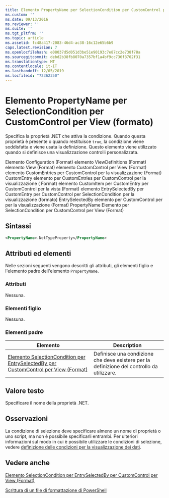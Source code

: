 ```yaml
---
title: Elemento PropertyName per SelectionCondition per CustomControl per View (Format) | Microsoft Docs
ms.custom: ''
ms.date: 09/13/2016
ms.reviewer: ''
ms.suite: ''
ms.tgt_pltfrm: ''
ms.topic: article
ms.assetid: fc48a417-2083-46d4-ac38-16c12e65b6b9
caps.latest.revision: 7
ms.openlocfilehash: e08037d5d051d3be51e90193c7e87cc2e738f78a
ms.sourcegitcommit: debd2b38fb8070a7357bf1a4bf9cc736f3702f31
ms.translationtype: MT
ms.contentlocale: it-IT
ms.lasthandoff: 12/05/2019
ms.locfileid: "72362350"
---
```

# <a name="propertyname-element-for-selectioncondition-for-customcontrol-for-view-format"></a>Elemento PropertyName per SelectionCondition per CustomControl per View (formato)

Specifica la proprietà .NET che attiva la condizione. Quando questa proprietà è presente o quando restituisce `true`, la condizione viene soddisfatta e viene usata la definizione. Questo elemento viene utilizzato quando si definisce una visualizzazione controlli personalizzata.

Elemento Configuration (Format) elemento ViewDefinitions (Format) elemento View (Format) elemento CustomControl per View (Format) elemento CustomEntries per CustomControl per la visualizzazione (Format) CustomEntry elemento per CustomEntries per CustomControl per la visualizzazione ( Format) elemento CustomItem per CustomEntry per CustomControl per la vista (Format) elemento EntrySelectedBy per CustomEntry per CustomControl per SelectionCondition per la visualizzazione (formato) EntrySelectedBy elemento per CustomControl per per la visualizzazione (Format) PropertyName Elemento per SelectionCondition per CustomControl per View (Format)

## <a name="syntax"></a>Sintassi

```xml
<PropertyName>.NetTypeProperty</PropertyName>
```

## <a name="attributes-and-elements"></a>Attributi ed elementi

Nelle sezioni seguenti vengono descritti gli attributi, gli elementi figlio e l'elemento padre dell'elemento `PropertyName`.

### <a name="attributes"></a>Attributi

Nessuna.

### <a name="child-elements"></a>Elementi figlio

Nessuna.

### <a name="parent-elements"></a>Elementi padre

|Elemento|Description|
|-------------|-----------------|
|[Elemento SelectionCondition per EntrySelectedBy per CustomControl per View (Format)](./selectioncondition-element-for-entryselectedby-for-customcontrol-format.md)|Definisce una condizione che deve esistere per la definizione del controllo da utilizzare.|

## <a name="text-value"></a>Valore testo

Specificare il nome della proprietà .NET.

## <a name="remarks"></a>Osservazioni

La condizione di selezione deve specificare almeno un nome di proprietà o uno script, ma non è possibile specificarli entrambi. Per ulteriori informazioni sul modo in cui è possibile utilizzare le condizioni di selezione, vedere [definizione delle condizioni per la visualizzazione dei dati](./defining-conditions-for-displaying-data.md).

## <a name="see-also"></a>Vedere anche

[Elemento SelectionCondition per EntrySelectedBy per CustomControl per View (Format)](./selectioncondition-element-for-entryselectedby-for-customcontrol-format.md)

[Scrittura di un file di formattazione di PowerShell](./writing-a-powershell-formatting-file.md)
